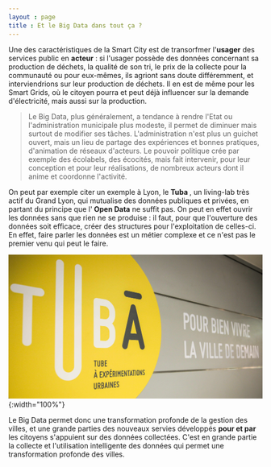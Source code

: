 ```yaml
---
layout : page
title : Et le Big Data dans tout ça ?
---
```


Une des caractéristiques de la Smart City est de transorfmer l'<strong>usager</strong> des services public en <strong>acteur</strong> :
si l'usager possède des données concernant sa production de déchets, la qualité de son tri, le prix de la collecte pour la 
communauté ou pour eux-mêmes, ils agriont sans doute différemment, et interviendrions sur leur production de déchets. Il en est de même pour les Smart Grids, où le citoyen pourra et peut déjà influencer sur la demande d'électricité, mais aussi sur la production. 

> Le Big Data, plus généralement, a tendance à rendre l'Etat ou l'administration municipale plus modeste, il permet
de diminuer mais surtout de modifier ses tâches. L'administration n'est plus un guichet ouvert, mais un lieu de partage 
des expériences et bonnes pratiques, d'animation de réseaux d'acteurs. Le pouvoir politique crée par exemple des écolabels,
des écocités, mais fait intervenir, pour leur conception et pour leur réalisations, de nombreux acteurs dont il anime et
coordonne l'activité. 

On peut par exemple citer un exemple à Lyon, le <strong> Tuba </strong>, un living-lab très actif du Grand
Lyon, qui mutualise des données publiques et privées, en partant du principe que l'<strong> Open Data</strong> ne
suffit pas. On peut en effet ouvrir les données sans que rien ne se produise : il faut, pour que l'ouverture des données
soit efficace, créer des structures pour l'exploitation de celles-ci. En effet, faire parler les données est un métier 
complexe et ce n'est pas le premier venu qui peut le faire.

![Tuba](/Images/tuba.jpg/){:width="100%"}

Le Big Data permet donc une transformation profonde de la gestion des villes, et une grande parties des nouveaux servies
développés <strong> pour et par</strong> les citoyens s'appuient sur des données collectées. C'est en grande partie la collecte
et l'utilisation intelligente des données qui permet une transformation profonde des villes.
